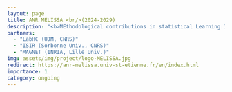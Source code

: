 ```yaml
---
layout: page
title: ANR MELISSA <br/>(2024-2029)
description: "<b>MEthodological contributions in statistical Learning InSpired by SurfAce engineering</b>"
partners:
  - "LabHC (UJM, CNRS)"
  - "ISIR (Sorbonne Univ., CNRS)"
  - "MAGNET (INRIA, Lille Univ.)"
img: assets/img/project/logo-MELISSA.jpg
redirect: https://anr-melissa.univ-st-etienne.fr/en/index.html
importance: 1
category: ongoing
---
```

